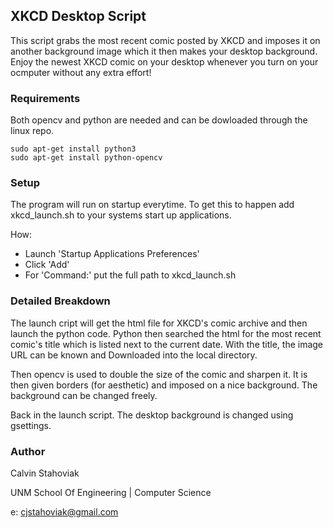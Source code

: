## XKCD Desktop Script

This script grabs the most recent comic posted by XKCD and imposes it on 
another background image which it then makes your desktop background. Enjoy
the newest XKCD comic on your desktop whenever you turn on your ocmputer 
without any extra effort!

### Requirements

Both opencv and python are needed and can be dowloaded through the linux repo.

```
sudo apt-get install python3
sudo apt-get install python-opencv
```

### Setup

The program will run on startup everytime. To get this to happen add 
xkcd_launch.sh to your systems start up applications. 

How:
 * Launch 'Startup Applications Preferences'
* Click 'Add'
 * For 'Command:' put the full path to xkcd_launch.sh

### Detailed Breakdown

The launch cript will get the html file for XKCD's comic archive and then 
launch the python code. Python then searched the html for the most recent 
comic's title which is listed next to the current date. With the title,
the image URL can be known and Downloaded into the local directory.

Then opencv is used to double the size of the comic and sharpen it. It is
then given borders (for aesthetic) and imposed on a nice background. The
background can be changed freely.

Back in the launch script. The desktop background is changed using
gsettings.

### Author

Calvin Stahoviak

UNM School Of Engineering | Computer Science

e: cjstahoviak@gmail.com